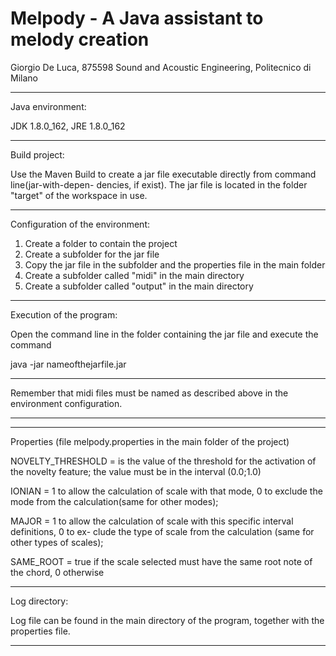 # Melpody - A Java assistant to melody creation

Giorgio De Luca, 875598 Sound and Acoustic Engineering, Politecnico di Milano


----------------------------------------------------------------------------------------------
Java environment: 

JDK 1.8.0_162, JRE 1.8.0_162

----------------------------------------------------------------------------------------------
Build project:

Use the Maven Build to create a jar file executable directly from command line(jar-with-depen-
dencies, if exist).
The jar file is located in the folder "target" of the workspace in use.

----------------------------------------------------------------------------------------------
Configuration of the environment:

1. Create a folder to contain the project
2. Create a subfolder for the jar file
3. Copy the jar file in the subfolder and the properties file in the main folder
4. Create a subfolder called "midi" in the main directory
5. Create a subfolder called "output" in the main directory

----------------------------------------------------------------------------------------------
Execution of the program:

Open the command line in the folder containing the jar file and execute the command 

java -jar nameofthejarfile.jar

**********************************************************************************************
Remember that midi files must be named as described above in the environment configuration.
**********************************************************************************************

----------------------------------------------------------------------------------------------
Properties (file melpody.properties in the main folder of the project)

NOVELTY_THRESHOLD = is the value of the threshold for the activation of the novelty feature;
					the value must be in the interval (0.0;1.0)

IONIAN = 1 to allow the calculation of scale with that mode, 0 to exclude the mode from the 
		calculation(same for other modes);
		
MAJOR = 1 to allow the calculation of scale with this specific interval definitions, 0 to ex-
		clude the type of scale from the calculation (same for other types of scales);

SAME_ROOT = true if the scale selected must have the same root note of the chord, 0 otherwise

----------------------------------------------------------------------------------------------
Log directory:

Log file can be found in the main directory of the program, together with the properties file.

----------------------------------------------------------------------------------------------
